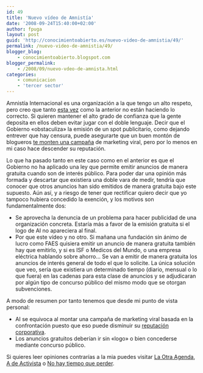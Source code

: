 ```yaml
---
id: 49
title: 'Nuevo vídeo de Amnistía'
date: '2008-09-24T15:40:00+02:00'
author: fpuga
layout: post
guid: 'http://conocimientoabierto.es/nuevo-video-de-amnistia/49/'
permalink: /nuevo-video-de-amnistia/49/
blogger_blog:
    - conocimientoabierto.blogspot.com
blogger_permalink:
    - /2008/09/nuevo-vdeo-de-amnista.html
categories:
    - comunicacion
    - 'tercer sector'
---
```


Amnistía Internacional es una organización a la que tengo un alto respeto, pero creo que tanto [esta vez](http://www.es.amnesty.org/el-gobierno-obstaculiza-la-emision-de-un-anuncio-de-amnistia-internacional-otra-vez/) como la anterior no están haciendo lo correcto. Si quieren mantener el alto grado de confianza que la gente deposita en ellos deben evitar jugar con el doble lenguaje. Decir que el<span><span class="on down" title="Enlace"></span></span> Gobierno «obstaculiza» la emisión de un spot publicitario, como dejando entrever que hay censura, puede asegurarte que un buen montón de blogueros [te monten una campaña](http://vigoamnesty.blogspot.com/2008/09/el-ministerio-de-industria-obstaculiza.html) de marketing viral, pero por lo menos en mi caso hace descender su reputación.

Lo que ha pasado tanto en este caso como en el anterior es que el Gobierno no ha aplicado una ley que permite emitir anuncios de manera gratuita cuando son de interés público. Para poder dar una opinión más formada y descartar que existiera una doble vara de medir, tendría que conocer que otros anuncios han sido emitidos de manera gratuita bajo este supuesto. Aún así, y a riesgo de tener que rectificar quiero decir que yo tampoco hubiera concedido la exención, y los motivos son fundamentalmente dos:

- Se aprovecha la denuncia de un problema para hacer publicidad de una organización concreta. Estaría más a favor de la emisión gratuita si el logo de AI no apareciera al final.
- Por que este vídeo y no otro. Si mañana una fundación sin ánimo de lucro como FAES quisiera emitir un anuncio de manera gratuita también hay que emitirlo, y si es ISF o Medicos del Mundo, o una empresa eléctrica hablando sobre ahorro… Se van a emitir de manera gratuita los anuncios de interés general de todo el que lo solicite. La única solución que veo, sería que existiera un determinado tiempo (diario, mensual o lo que fuera) en las cadenas para esta clase de anuncios y se adjudicaran por algún tipo de concurso público del mismo modo que se otorgan subvenciones.

A modo de resumen por tanto tenemos que desde mi punto de vista personal:

- AI se equivoca al montar una campaña de marketing viral basada en la confrontación puesto que eso puede disminuir su [reputación corporativa](http://ivanpino.com/que-es-la-reputacion-corporativa/trackback/).
- Los anuncios gratuitos deberían ir sin «logo» o bien concederse mediante concurso público.

Si quieres leer opiniones contrarías a la mia puedes visitar [La Otra Agenda](http://www.laotraagenda.com/2008/09/si-nadie-dice-nada-es-como-si-no.html), [A de Activista](http://www.labroma.org/adeactivista/wp-trackback.php?p=100) o [No hay tiempo que perder](http://notime-towaste.blogspot.com/2008/09/el-gobierno-de-espaa-no-quiere-que-veas.html).
